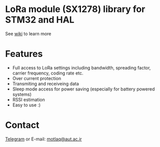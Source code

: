 # LoRa module (SX1278) library for STM32 and HAL
See [wiki](https://github.com/SMotlaq/LoRa_third/wiki) to learn more

# Features
* Full access to LoRa settings including bandwidth, spreading factor, carrier frequency, coding rate etc.
* Over current protection
* Transmiting and receiveing data
* Sleep mode access for power saving (especially for battery powered systems)
* RSSI estimation
* Easy to use :)

# Contact
[Telegram](http://t.me/s_motlaq) or E-mail: motlaq@aut.ac.ir
